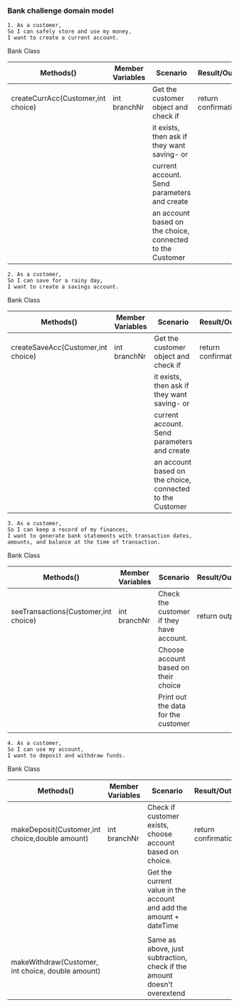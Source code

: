 ### Bank challenge domain model

```
1. As a customer,
So I can safely store and use my money,
I want to create a current account.
```
Bank Class

| Methods()                          | Member Variables | Scenario                                                  | Result/Output       |
|------------------------------------|------------------|-----------------------------------------------------------|---------------------|
| createCurrAcc(Customer,int choice) | int branchNr     | Get the customer object and check if                      | return confirmation |
|                                    |                  | it exists, then ask if they want saving- or               |                     |
|                                    |                  | current account. Send parameters and create               |                     |
|                                    |                  | an account based on the choice, connected to the Customer |                     |

```
2. As a customer,
So I can save for a rainy day,
I want to create a savings account.
```
Bank Class

| Methods()                          | Member Variables | Scenario                                                  | Result/Output       |
|------------------------------------|------------------|-----------------------------------------------------------|---------------------|
| createSaveAcc(Customer,int choice) | int branchNr     | Get the customer object and check if                      | return confirmation |
|                                    |                  | it exists, then ask if they want saving- or               |                     |
|                                    |                  | current account. Send parameters and create               |                     |
|                                    |                  | an account based on the choice, connected to the Customer |                     |
```
3. As a customer,
So I can keep a record of my finances,
I want to generate bank statements with transaction dates, 
amounts, and balance at the time of transaction.

```
Bank Class

| Methods()                            | Member Variables | Scenario                                 | Result/Output |
|--------------------------------------|------------------|------------------------------------------|---------------|
| seeTransactions(Customer,int choice) | int branchNr     | Check the customer if they have account. | return output |
|                                      |                  | Choose account based on their choice     |               |
|                                      |                  | Print out the data for the customer      |               |
|                                      |                  |                                          |               |

```
4. As a customer,
So I can use my account,
I want to deposit and withdraw funds.
```
Bank Class

| Methods()                                         | Member Variables | Scenario                                                                | Result/Output       |
|---------------------------------------------------|------------------|-------------------------------------------------------------------------|---------------------|
| makeDeposit(Customer,int choice,double amount)    | int branchNr     | Check if customer exists, choose account based on choice.               | return confirmation |
|                                                   |                  | Get the current value in the account and add the amount + dateTime      |                     |
|                                                   |                  |                                                                         |                     |
| makeWithdraw(Customer, int choice, double amount) |                  | Same as above, just subtraction, check if the amount doesn't overextend |                     |